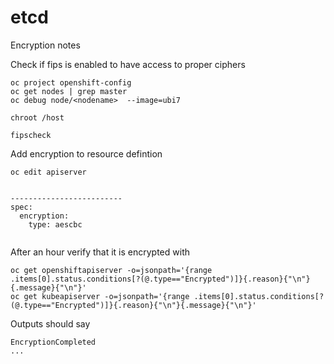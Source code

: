 # etcd
Encryption notes

Check if fips is enabled to have access to proper ciphers
```
oc project openshift-config
oc get nodes | grep master
oc debug node/<nodename>  --image=ubi7

chroot /host

fipscheck

```

Add encryption to resource defintion
```
oc edit apiserver


-------------------------
spec:
  encryption:
    type: aescbc 
    
```

After an hour verify that it is encrypted with 
```
oc get openshiftapiserver -o=jsonpath='{range .items[0].status.conditions[?(@.type=="Encrypted")]}{.reason}{"\n"}{.message}{"\n"}'
oc get kubeapiserver -o=jsonpath='{range .items[0].status.conditions[?(@.type=="Encrypted")]}{.reason}{"\n"}{.message}{"\n"}'
```

Outputs should say
```
EncryptionCompleted
...
```
